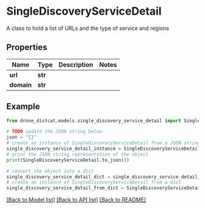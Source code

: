# SingleDiscoveryServiceDetail

A class to hold a list of URLs and the type of service and regions

## Properties

Name | Type | Description | Notes
------------ | ------------- | ------------- | -------------
**url** | **str** |  | 
**domain** | **str** |  | 

## Example

```python
from drone_distcat.models.single_discovery_service_detail import SingleDiscoveryServiceDetail

# TODO update the JSON string below
json = "{}"
# create an instance of SingleDiscoveryServiceDetail from a JSON string
single_discovery_service_detail_instance = SingleDiscoveryServiceDetail.from_json(json)
# print the JSON string representation of the object
print(SingleDiscoveryServiceDetail.to_json())

# convert the object into a dict
single_discovery_service_detail_dict = single_discovery_service_detail_instance.to_dict()
# create an instance of SingleDiscoveryServiceDetail from a dict
single_discovery_service_detail_from_dict = SingleDiscoveryServiceDetail.from_dict(single_discovery_service_detail_dict)
```
[[Back to Model list]](../README.md#documentation-for-models) [[Back to API list]](../README.md#documentation-for-api-endpoints) [[Back to README]](../README.md)


